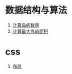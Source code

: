 # 数据结构与算法

1. [计算岛屿数量](js/numIslands.js)
2. [计算最大岛屿面积](js/maxAreaOfIsland.js)

# css

1. [布局](css/layout/index.html)
